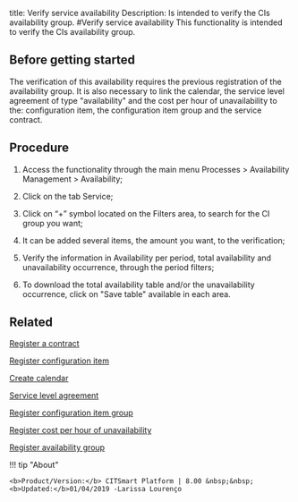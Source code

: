 title: Verify service availability
Description: Is intended to verify the CIs availability group.
#Verify service availability
This functionality is intended to verify the CIs availability group.

Before getting started
--------------------------

The verification of this availability requires the previous registration of the
availability group. It is also necessary to link the calendar, the service level
agreement of type "availability" and the cost per hour of unavailability to the:
configuration item, the configuration item group and the service contract.

Procedure
-------------

1.  Access the functionality through the main menu Processes \> Availability
    Management \> Availability;

2.  Click on the tab Service;

3.  Click on “+” symbol located on the Filters area, to search for the CI group
    you want;

4.  It can be added several items, the amount you want, to the verification;

5.  Verify the information in Availability per period, total availability and
    unavailability occurrence, through the period filters;

6.  To download the total availability table and/or the unavailability
    occurrence, click on "Save table" available in each area.

Related
-----------

[Register a contract](/en-us/citsmart-platform-8/additional-features/contract-management/use/register-contract.html)

[Register configuration item](/en-us/citsmart-platform-8/processes/configuration/use/register-CI.html)

[Create calendar](/en-us/citsmart-platform-8/platform-administration/time/create-calendar.html)

[Service level agreement](/en-us/citsmart-platform-8/processes/service-level/use/service-level-agreement.html)

[Register configuration item group](/en-us/citsmart-platform-8/processes/configuration/configuration/register-configuration-item-group.html)

[Register cost per hour of unavailability](/en-us/citsmart-platform-8/processes/configuration/use/cost-per-hour-unavailability.html)

[Register availability group](/en-us/citsmart-platform-8/processes/availability/configuration/register-availability-group.html)

!!! tip "About"

    <b>Product/Version:</b> CITSmart Platform | 8.00 &nbsp;&nbsp;
    <b>Updated:</b>01/04/2019 -Larissa Lourenço


